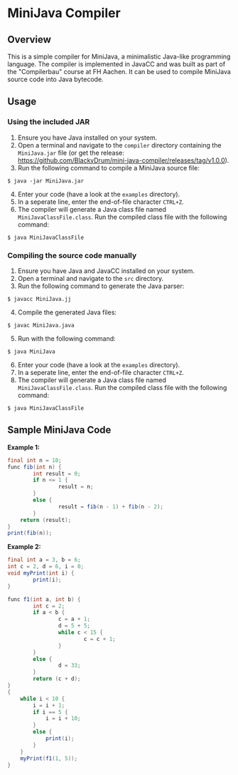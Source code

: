 # MiniJava Compiler

## Overview
This is a simple compiler for MiniJava, a minimalistic Java-like programming language. The compiler is implemented in JavaCC and was built as part of the "Compilerbau" course at FH Aachen. It can be used to compile MiniJava source code into Java bytecode.

## Usage

### Using the included JAR
1. Ensure you have Java installed on your system.
2. Open a terminal and navigate to the `compiler` directory containing the `MiniJava.jar` file (or get the release: https://github.com/BlackyDrum/mini-java-compiler/releases/tag/v1.0.0).
3. Run the following command to compile a MiniJava source file:
```
$ java -jar MiniJava.jar
```
4. Enter your code (have a look at the `examples` directory).
5. In a seperate line, enter the end-of-file character `CTRL+Z`.
6. The compiler will generate a Java class file named `MiniJavaClassFile.class`. Run the compiled class file with the following command:
```
$ java MiniJavaClassFile
```

### Compiling the source code manually
1. Ensure you have Java and JavaCC installed on your system.
2. Open a terminal and navigate to the `src` directory.
3. Run the following command to generate the Java parser:
```
$ javacc MiniJava.jj
```
4. Compile the generated Java files:
```
$ javac MiniJava.java
```
5. Run with the following command:
```
$ java MiniJava
```
6. Enter your code (have a look at the `examples` directory).
7. In a seperate line, enter the end-of-file character `CTRL+Z`.
8. The compiler will generate a Java class file named `MiniJavaClassFile.class`. Run the compiled class file with the following command:
```
$ java MiniJavaClassFile
```

## Sample MiniJava Code
**Example 1:**
```java
final int n = 10;
func fib(int n) {
        int result = 0;
        if n <= 1 {
                result = n;
        }
        else {
                result = fib(n - 1) + fib(n - 2);
        }
	return (result);
}
print(fib(n));
```

**Example 2:**
```java
final int a = 3, b = 6;
int c = 2, d = 6, i = 0;
void myPrint(int i) {
        print(i);
}

func f1(int a, int b) {
        int c = 2;
        if a < b {
                c = a + 1;
                d = 5 + 5;
                while c < 15 {
                        c = c + 1;
                }
        }
        else {
                d = 33;
        }
        return (c + d);
}
{
	while i < 10 {
		i = i + 1;
		if i == 5 {
			i = i + 10;
		}
		else {
			print(i);
		}
	}
	myPrint(f1(1, 5));
}

```

